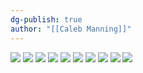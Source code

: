 ```yaml
---
dg-publish: true
author: "[[Caleb Manning]]"
---
```

![](https://i.imgur.com/mapOWsh.jpeg)
![](https://i.imgur.com/nJYuQSd.jpeg)
![](https://i.imgur.com/qjCPcsq.jpeg)
![](https://i.imgur.com/6latUqg.jpeg)
![](https://i.imgur.com/Nf5Yike.jpeg)
![](https://i.imgur.com/ORGQuZE.jpeg)
![](https://i.imgur.com/aEpYBoR.jpeg)
![](https://i.imgur.com/baEVK8q.jpeg)
![](https://i.imgur.com/kyrwA2m.jpeg)
![](https://i.imgur.com/j4cJDA7.jpeg)
